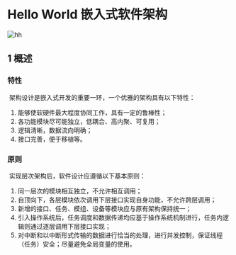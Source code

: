# Hello World 嵌入式软件架构

![hh](https://img.shields.io/badge/version-0.9.2-green)

## 1 概述

### 特性	

​	架构设计是嵌入式开发的重要一环，一个优雅的架构具有以下特性：

1. 能够使软硬件最大程度协同工作，具有一定的鲁棒性；
2. 各功能模块尽可能独立，低耦合、高内聚、可复用；
3. 逻辑清晰，数据流向明确；
4. 接口完善，便于移植等。

### 原则

​	实现层次架构后，软件设计应遵循以下基本原则：

1. 同一层次的模块相互独立，不允许相互调用；
2. 自顶向下，各层模块依次调用下层接口实现自身功能，不允许跨层调用；
3. 新增的接口、任务、模组、设备等模块应与原有架构保持统一；
4. 引入操作系统后，任务调度和数据传递均应基于操作系统机制进行，任务内逻辑则通过逐层调用下层接口实现；
5. 对中断和以中断形式传输的数据进行恰当的处理，进行并发控制，保证线程（任务）安全；尽量避免全局变量的使用。

